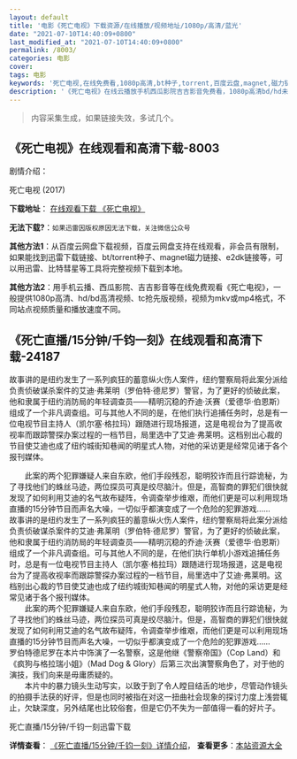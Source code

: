 ```yaml
---
layout: default
title: '电影《死亡电视》下载资源/在线播放/视频地址/1080p/高清/蓝光'
date: "2021-07-10T14:40:09+0800"
last_modified_at: "2021-07-10T14:40:09+0800"
permalink: /8003/
categories: 电影
cover:
tags: 电影
keywords: '死亡电视,在线免费看,1080p高清,bt种子,torrent,百度云盘,magnet,磁力链,迅雷下载资源'
description: '《死亡电视》在线云播放手机西瓜影院吉吉影音免费看，1080p高清bd/hd未删减完整版和tc抢先枪版，mkv/mp4格式，附带bt/torrent种子、magnet/磁力链、百度云盘、网盘资源迅雷下载链接'
---
```


>内容采集生成，如果链接失效，多试几个。


## 《死亡电视》在线观看和高清下载-8003

剧情介绍：


死亡电视 (2017)

**下载地址**： [在线观看下载 《死亡电视》](https://www.btbtdy.me/btdy/dy11791.html) 


**无法下载?**：`如果迅雷因版权原因无法下载，关注微信公众号 `

**其他方法1**：从百度云网盘下载视频，百度云网盘支持在线观看，非会员有限制，如果能找到迅雷下载链接、bt/torrent种子、magnet磁力链接、e2dk链接等，可以用迅雷、比特彗星等工具将完整视频下载到本地。

**其他方法2**：用手机云播、西瓜影院、吉吉影音等在线免费观看《死亡电视》，一般提供1080p高清、hd/bd高清视频、tc抢先版视频，视频为mkv或mp4格式，不同站点视频质量和播放速度不同。


## 《死亡直播/15分钟/千钧一刻》在线观看和高清下载-24187

故事讲的是纽约发生了一系列疯狂的蓄意纵火伤人案件，纽约警察局将此案分派给负责侦破谋杀案件的艾迪&middot;弗莱明（罗伯特&middot;德尼罗）警官，为了更好的侦破此案，他和隶属于纽约消防局的年轻调查员——精明沉稳的乔迪&middot;沃赛（爱德华·伯恩斯）组成了一个非凡调查组。可与其他人不同的是，在他们执行追捕任务时，总是有一位电视节目主持人（凯尔塞·格拉玛）跟随进行现场报道，这是电视台为了提高收视率而跟踪警探办案过程的一档节目，局里选中了艾迪&middot;弗莱明。这档别出心裁的节目使艾迪也成了纽约城街知巷闻的明星式人物，对他的采访更是经常见诸于各个报刊媒体。</p>　　此案的两个犯罪嫌疑人来自东欧，他们手段残忍，聪明狡诈而且行踪诡秘，为了寻找他们的蛛丝马迹，两位探员可真是绞尽脑汁。但是，高智商的罪犯们很快就发现了如何利用艾迪的名气故布疑阵，令调查举步维艰，而他们更是可以利用现场直播的15分钟节目而声名大噪，一切似乎都演变成了一个危险的犯罪游戏......　　故事讲的是纽约发生了一系列疯狂的蓄意纵火伤人案件，纽约警察局将此案分派给负责侦破谋杀案件的艾迪&middot;弗莱明（罗伯特&middot;德尼罗）警官，为了更好的侦破此案，他和隶属于纽约消防局的年轻调查员——精明沉稳的乔迪&middot;沃赛（爱德华·伯恩斯）组成了一个非凡调查组。可与其他人不同的是，在他们执行单机小游戏追捕任务时，总是有一位电视节目主持人（凯尔塞·格拉玛）跟随进行现场报道，这是电视台为了提高收视率而跟踪警探办案过程的一档节目，局里选中了艾迪&middot;弗莱明。这档别出心裁的节目使艾迪也成了纽约城街知巷闻的明星式人物，对他的采访更是经常见诸于各个报刊媒体。<br />　　此案的两个犯罪嫌疑人来自东欧，他们手段残忍，聪明狡诈而且行踪诡秘，为了寻找他们的蛛丝马迹，两位探员可真是绞尽脑汁。但是，高智商的罪犯们很快就发现了如何利用艾迪的名气故布疑阵，令调查举步维艰，而他们更是可以利用现场直播的15分钟节目而声名大噪，一切似乎都演变成了一个危险的犯罪游戏……　　罗伯特德尼罗在本片中饰演了一名警察，这是他继《警察帝国》（Cop Land）和《疯狗与格拉瑞小姐》（Mad Dog & Glory）后第三次出演警察角色了，对于他的演技，我们向来是毋庸质疑的。<br />　　本片中的暴力镜头生动写实，以致于到了令人瞠目结舌的地步，尽管动作镜头的拍摄手法获的好评，但是也同时被指在对这一扭曲社会现象的探讨力度上浅尝辄止，欠缺深度，另外结尾也比较俗套，但是它仍不失为一部值得一看的好片子。</p>


死亡直播/15分钟/千钧一刻迅雷下载

**详情查看**： [《死亡直播/15分钟/千钧一刻》详情介绍](/movie/24187/)， **查看更多**：[本站资源大全](/movie/t/all/)

